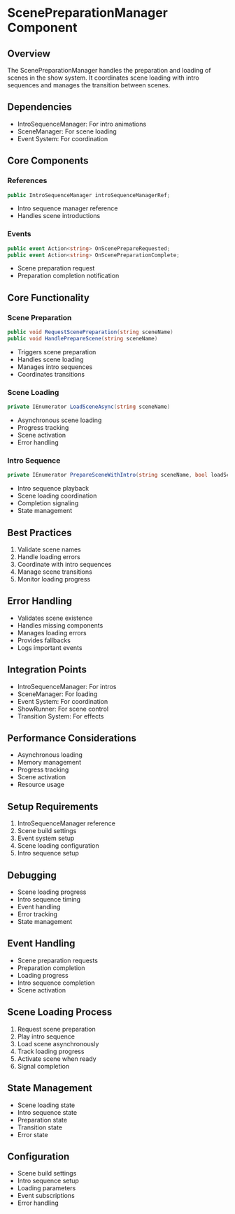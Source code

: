 # ScenePreparationManager Component

## Overview
The ScenePreparationManager handles the preparation and loading of scenes in the show system. It coordinates scene loading with intro sequences and manages the transition between scenes.

## Dependencies
- IntroSequenceManager: For intro animations
- SceneManager: For scene loading
- Event System: For coordination

## Core Components

### References
```csharp
public IntroSequenceManager introSequenceManagerRef;
```
- Intro sequence manager reference
- Handles scene introductions

### Events
```csharp
public event Action<string> OnScenePrepareRequested;
public event Action<string> OnScenePreparationComplete;
```
- Scene preparation request
- Preparation completion notification

## Core Functionality

### Scene Preparation
```csharp
public void RequestScenePreparation(string sceneName)
public void HandlePrepareScene(string sceneName)
```
- Triggers scene preparation
- Handles scene loading
- Manages intro sequences
- Coordinates transitions

### Scene Loading
```csharp
private IEnumerator LoadSceneAsync(string sceneName)
```
- Asynchronous scene loading
- Progress tracking
- Scene activation
- Error handling

### Intro Sequence
```csharp
private IEnumerator PrepareSceneWithIntro(string sceneName, bool loadScene)
```
- Intro sequence playback
- Scene loading coordination
- Completion signaling
- State management

## Best Practices
1. Validate scene names
2. Handle loading errors
3. Coordinate with intro sequences
4. Manage scene transitions
5. Monitor loading progress

## Error Handling
- Validates scene existence
- Handles missing components
- Manages loading errors
- Provides fallbacks
- Logs important events

## Integration Points
- IntroSequenceManager: For intros
- SceneManager: For loading
- Event System: For coordination
- ShowRunner: For scene control
- Transition System: For effects

## Performance Considerations
- Asynchronous loading
- Memory management
- Progress tracking
- Scene activation
- Resource usage

## Setup Requirements
1. IntroSequenceManager reference
2. Scene build settings
3. Event system setup
4. Scene loading configuration
5. Intro sequence setup

## Debugging
- Scene loading progress
- Intro sequence timing
- Event handling
- Error tracking
- State management

## Event Handling
- Scene preparation requests
- Preparation completion
- Loading progress
- Intro sequence completion
- Scene activation

## Scene Loading Process
1. Request scene preparation
2. Play intro sequence
3. Load scene asynchronously
4. Track loading progress
5. Activate scene when ready
6. Signal completion

## State Management
- Scene loading state
- Intro sequence state
- Preparation state
- Transition state
- Error state

## Configuration
- Scene build settings
- Intro sequence setup
- Loading parameters
- Event subscriptions
- Error handling 